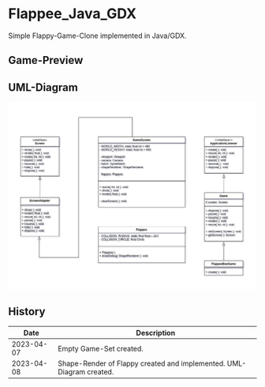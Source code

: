 # Flappee_Java_GDX

Simple Flappy-Game-Clone implemented in Java/GDX.

## Game-Preview

## UML-Diagram
![](Flappee_Java_GDX_UML.drawio.png)

## History
<table>
<thead>
<th>Date</th>
<th>Description</th>
</thead>
<tr>
  <td>2023-04-07</td>
  <td>Empty Game-Set created.</td>
</tr>
<tr>
  <td>2023-04-08</td>
  <td>Shape-Render of Flappy created and implemented. UML-Diagram created.</td>
</tr>
</table>
